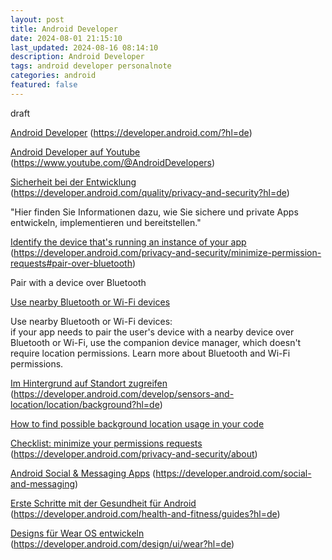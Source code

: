 ```yaml
---
layout: post
title: Android Developer
date: 2024-08-01 21:15:10
last_updated: 2024-08-16 08:14:10
description: Android Developer
tags: android developer personalnote
categories: android
featured: false
---
```


draft

[Android Developer]: https://developer.android.com/?hl=de "https://developer.android.com/?hl=de"
[Android Developer]
(https://developer.android.com/?hl=de)

[Android Developer auf Youtube]: https://www.youtube.com/@AndroidDevelopers "https://www.youtube.com/@AndroidDevelopers"
[Android Developer auf Youtube]
(https://www.youtube.com/@AndroidDevelopers)


[Sicherheit bei der Entwicklung]: https://developer.android.com/quality/privacy-and-security?hl=de "https://developer.android.com/quality/privacy-and-security?hl=de"
[Sicherheit bei der Entwicklung]
(https://developer.android.com/quality/privacy-and-security?hl=de)

"Hier finden Sie Informationen dazu, wie Sie sichere und private Apps entwickeln, implementieren und bereitstellen."

[Identify the device that's running an instance of your app]: https://developer.android.com/privacy-and-security/minimize-permission-requests#pair-over-bluetooth "https://developer.android.com/privacy-and-security/minimize-permission-requests#pair-over-bluetooth"
[Identify the device that's running an instance of your app]
(https://developer.android.com/privacy-and-security/minimize-permission-requests#pair-over-bluetooth)

Pair with a device over Bluetooth

[Use nearby Bluetooth or Wi-Fi devices]: https://developer.android.com/privacy-and-security/about "https://developer.android.com/privacy-and-security/about"
[Use nearby Bluetooth or Wi-Fi devices]

Use nearby Bluetooth or Wi-Fi devices: <br>
if your app needs to pair the user's device with a nearby device over Bluetooth or Wi-Fi, use the companion device
manager,
which doesn't require location permissions. Learn more about Bluetooth and Wi-Fi permissions.

[Im Hintergrund auf Standort zugreifen]: https://developer.android.com/develop/sensors-and-location/location/background?hl=de "https://developer.android.com/develop/sensors-and-location/location/background?hl=de"
[Im Hintergrund auf Standort zugreifen]
(https://developer.android.com/develop/sensors-and-location/location/background?hl=de)

[How to find possible background location usage in your code]: https://www.youtube.com/watch?v=xTVeFJZQ28c "https://www.youtube.com/watch?v=xTVeFJZQ28c"
[How to find possible background location usage in your code]

[Checklist: minimize your permissions requests]: https://developer.android.com/privacy-and-security/about "https://developer.android.com/privacy-and-security/about"
[Checklist: minimize your permissions requests]
(https://developer.android.com/privacy-and-security/about)

[Android Social & Messaging Apps]: https://developer.android.com/social-and-messaging "https://developer.android.com/social-and-messaging"
[Android Social & Messaging Apps]
(https://developer.android.com/social-and-messaging)

[Erste Schritte mit der Gesundheit für Android]: https://developer.android.com/health-and-fitness/guides?hl=de "https://developer.android.com/health-and-fitness/guides?hl=de"
[Erste Schritte mit der Gesundheit für Android]
(https://developer.android.com/health-and-fitness/guides?hl=de)

[Designs für Wear OS entwickeln]: https://developer.android.com/design/ui/wear?hl=de "https://developer.android.com/design/ui/wear?hl=de"
[Designs für Wear OS entwickeln]
(https://developer.android.com/design/ui/wear?hl=de)
